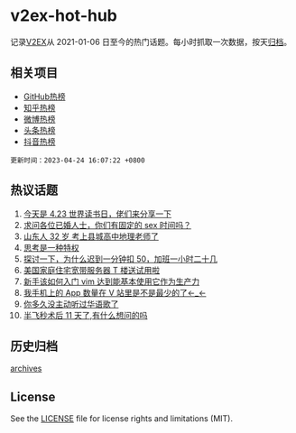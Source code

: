 # v2ex-hot-hub

 记录[V2EX](https://www.v2ex.com/)从 2021-01-06 日至今的热门话题。每小时抓取一次数据，按天[归档](archives)。
 
 ## 相关项目

- [GitHub热榜](https://github.com/it985/github-hot-hub)
- [知乎热榜](https://github.com/it985/zhihu-hot-hub)
- [微博热榜](https://github.com/it985/weibo-hot-hub)
- [头条热榜](https://github.com/it985/toutiao-hot-hub)
- [抖音热榜](https://github.com/it985/douyin-hot-hub)


 `更新时间：2023-04-24 16:07:22 +0800`

## 热议话题

1. [今天是 4.23 世界读书日，佬们来分享一下](https://www.v2ex.com/t/934808)
1. [求问各位已婚人士，你们有固定的 sex 时间吗？](https://www.v2ex.com/t/934950)
1. [山东人 32 岁 考上县城高中地理老师了](https://www.v2ex.com/t/934913)
1. [思考是一种特权](https://www.v2ex.com/t/934968)
1. [探讨一下，为什么迟到一分钟扣 50，加班一小时二十几](https://www.v2ex.com/t/934926)
1. [美国家庭住宅宽带服务器 T 楼送试用啦](https://www.v2ex.com/t/934998)
1. [新手该如何入门 vim 达到能基本使用它作为生产力](https://www.v2ex.com/t/934910)
1. [我手机上的 App 数量在 V 站里是不是最少的了←_←](https://www.v2ex.com/t/934884)
1. [你多久没主动听过华语歌了](https://www.v2ex.com/t/934920)
1. [半飞秒术后 11 天了,有什么想问的吗](https://www.v2ex.com/t/934979)

## 历史归档

[archives](archives)

## License

See the [LICENSE](LICENSE) file for license rights and limitations (MIT).
